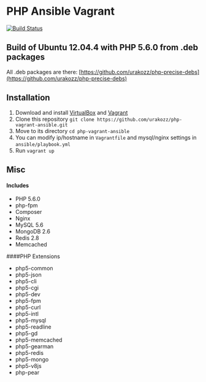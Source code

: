 PHP Ansible Vagrant
===================

[![Build Status](https://travis-ci.org/urakozz/php-vagrant-ansible.svg?branch=master)](https://travis-ci.org/urakozz/php-vagrant-ansible)

Build of Ubuntu 12.04.4 with PHP 5.6.0 from .deb packages
--------------------------------------------------------

All .deb packages are there: [https://github.com/urakozz/php-precise-debs](https://github.com/urakozz/php-precise-debs)

## Installation

1. Download and install [VirtualBox](https://www.virtualbox.org/wiki/Downloads) and [Vagrant](http://www.vagrantup.com/downloads.html)
2. Clone this repository `git clone https://github.com/urakozz/php-vagrant-ansible.git`
3. Move to its directory `cd php-vagrant-ansible`
4. You can modify ip/hostname in `Vagrantfile` and mysql/nginx settings in `ansible/playbook.yml`
5. Run `vagrant up`

## Misc

#### Includes
  - PHP 5.6.0
  - php-fpm
  - Composer
  - Nginx
  - MySQL 5.6
  - MongoDB 2.6
  - Redis 2.8
  - Memcached

 
####PHP Extensions
  - php5-common
  - php5-json
  - php5-cli
  - php5-cgi
  - php5-dev
  - php5-fpm
  - php5-curl
  - php5-intl
  - php5-mysql
  - php5-readline
  - php5-gd
  - php5-memcached
  - php5-gearman
  - php5-redis
  - php5-mongo
  - php5-v8js
  - php-pear



